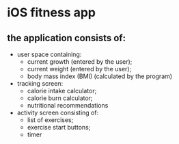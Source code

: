 # iOS fitness app

## the application consists of:
* user space containing:
    - current growth (entered by the user);
    - current weight (entered by the user);
    - body mass index (BMI) (calculated by the program)
* tracking screen:
    - calorie intake calculator;
    - calorie burn calculator;
    - nutritional recommendations
* activity screen consisting of:
    - list of exercises;
    - exercise start buttons;
    - timer
